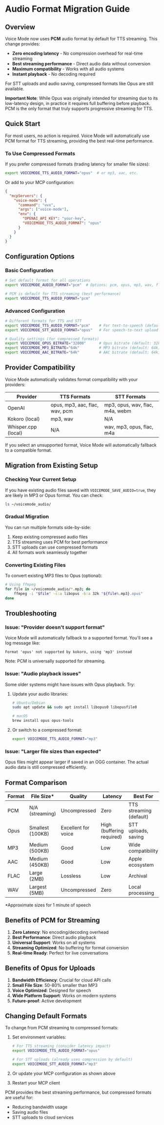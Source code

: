# Audio Format Migration Guide

## Overview

Voice Mode now uses **PCM** audio format by default for TTS streaming. This change provides:

- **Zero encoding latency** - No compression overhead for real-time streaming
- **Best streaming performance** - Direct audio data without conversion
- **Maximum compatibility** - Works with all audio systems
- **Instant playback** - No decoding required

For STT uploads and audio saving, compressed formats like Opus are still available.

**Important Note**: While Opus was originally intended for streaming due to its low-latency design, in practice it requires full buffering before playback. PCM is the only format that truly supports progressive streaming for TTS.

## Quick Start

For most users, no action is required. Voice Mode will automatically use PCM format for TTS streaming, providing the best real-time performance.

### To Use Compressed Formats

If you prefer compressed formats (trading latency for smaller file sizes):

```bash
export VOICEMODE_TTS_AUDIO_FORMAT="opus"  # or mp3, aac, etc.
```

Or add to your MCP configuration:

```json
{
  "mcpServers": {
    "voice-mode": {
      "command": "uvx",
      "args": ["voice-mode"],
      "env": {
        "OPENAI_API_KEY": "your-key",
        "VOICEMODE_TTS_AUDIO_FORMAT": "opus"
      }
    }
  }
}
```

## Configuration Options

### Basic Configuration

```bash
# Set default format for all operations
export VOICEMODE_AUDIO_FORMAT="pcm"  # Options: pcm, opus, mp3, wav, flac, aac

# PCM is default for TTS streaming (best performance)
export VOICEMODE_TTS_AUDIO_FORMAT="pcm"
```

### Advanced Configuration

```bash
# Different formats for TTS and STT
export VOICEMODE_TTS_AUDIO_FORMAT="pcm"    # For text-to-speech (default)
export VOICEMODE_STT_AUDIO_FORMAT="opus"   # For speech-to-text upload

# Quality settings (for compressed formats)
export VOICEMODE_OPUS_BITRATE="32000"      # Opus bitrate (default: 32kbps)
export VOICEMODE_MP3_BITRATE="64k"         # MP3 bitrate (default: 64k)
export VOICEMODE_AAC_BITRATE="64k"         # AAC bitrate (default: 64k)
```

## Provider Compatibility

Voice Mode automatically validates format compatibility with your providers:

| Provider | TTS Formats | STT Formats |
|----------|-------------|-------------|
| OpenAI | opus, mp3, aac, flac, wav, pcm | mp3, opus, wav, flac, m4a, webm |
| Kokoro (local) | mp3, wav | N/A |
| Whisper.cpp (local) | N/A | wav, mp3, opus, flac, m4a |

If you select an unsupported format, Voice Mode will automatically fallback to a compatible format.

## Migration from Existing Setup

### Checking Your Current Setup

If you have existing audio files saved with `VOICEMODE_SAVE_AUDIO=true`, they are likely in MP3 or Opus format. You can check:

```bash
ls ~/voicemode_audio/
```

### Gradual Migration

You can run multiple formats side-by-side:

1. Keep existing compressed audio files
2. TTS streaming uses PCM for best performance
3. STT uploads can use compressed formats
4. All formats work seamlessly together

### Converting Existing Files

To convert existing MP3 files to Opus (optional):

```bash
# Using ffmpeg
for file in ~/voicemode_audio/*.mp3; do
    ffmpeg -i "$file" -c:a libopus -b:a 32k "${file%.mp3}.opus"
done
```

## Troubleshooting

### Issue: "Provider doesn't support format"

Voice Mode will automatically fallback to a supported format. You'll see a log message like:
```
Format 'opus' not supported by kokoro, using 'mp3' instead
```

Note: PCM is universally supported for streaming.

### Issue: "Audio playback issues"

Some older systems might have issues with Opus playback. Try:

1. Update your audio libraries:
   ```bash
   # Ubuntu/Debian
   sudo apt update && sudo apt install libopus0 libopusfile0
   
   # macOS
   brew install opus opus-tools
   ```

2. Or switch to a compressed format:
   ```bash
   export VOICEMODE_TTS_AUDIO_FORMAT="mp3"
   ```

### Issue: "Larger file sizes than expected"

Opus files might appear larger if saved in an OGG container. The actual audio data is still compressed efficiently.

## Format Comparison

| Format | File Size* | Quality | Latency | Best For |
|--------|-----------|---------|---------|----------|
| PCM | N/A (streaming) | Uncompressed | Zero | TTS streaming (default) |
| Opus | Smallest (100KB) | Excellent for voice | High (buffering required) | STT uploads, saving |
| MP3 | Medium (500KB) | Good | Low | Wide compatibility |
| AAC | Medium (450KB) | Good | Low | Apple ecosystem |
| FLAC | Large (2MB) | Lossless | Low | Archival |
| WAV | Largest (5MB) | Uncompressed | Zero | Local processing |

*Approximate sizes for 1 minute of speech

## Benefits of PCM for Streaming

1. **Zero Latency**: No encoding/decoding overhead
2. **Best Performance**: Direct audio playback
3. **Universal Support**: Works on all systems
4. **Streaming Optimized**: No buffering for format conversion
5. **Real-time Ready**: Perfect for live conversations

## Benefits of Opus for Uploads

1. **Bandwidth Efficiency**: Crucial for cloud API calls
2. **Small File Size**: 50-80% smaller than MP3
3. **Voice Optimized**: Designed for speech
4. **Wide Platform Support**: Works on modern systems
5. **Future-proof**: Active development

## Changing Default Formats

To change from PCM streaming to compressed formats:

1. Set environment variables:
   ```bash
   # For TTS streaming (consider latency impact)
   export VOICEMODE_TTS_AUDIO_FORMAT="opus"
   
   # For STT uploads (already uses compression by default)
   export VOICEMODE_STT_AUDIO_FORMAT="mp3"
   ```

2. Or update your MCP configuration as shown above

3. Restart your MCP client

PCM provides the best streaming performance, but compressed formats are useful for:
- Reducing bandwidth usage
- Saving audio files
- STT uploads to cloud services